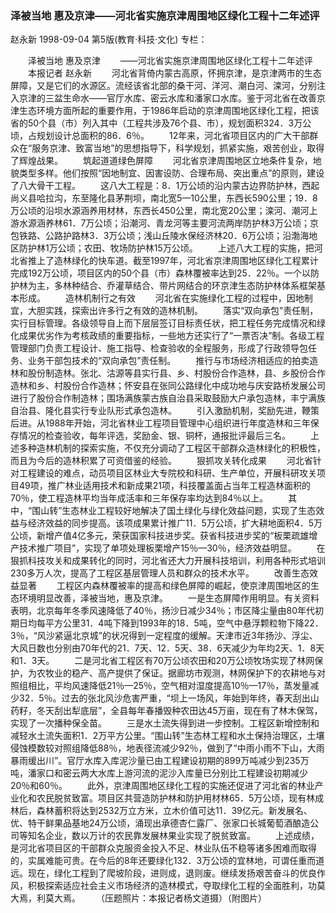 ### 泽被当地  惠及京津——河北省实施京津周围地区绿化工程十二年述评
赵永新
1998-09-04
第5版(教育·科技·文化)
专栏：

　　泽被当地  惠及京津
　　——河北省实施京津周围地区绿化工程十二年述评
　　本报记者  赵永新
　　河北省背倚内蒙古高原，怀拥京津，是京津两市的生态屏障，又是它们的水源区。流经该省北部的桑干河、洋河、潮白河、滦河，分别注入京津的三盆生命水——官厅水库、密云水库和潘家口水库。鉴于河北省在改善京津生态环境方面所起的重要作用，于1986年启动的京津周围地区绿化工程，把该省的50个县（市）列入其中（工程共涉及76个县、市），规划面积324．3万公顷，占规划设计总面积的86．6％。
　　12年来，河北省项目区内的广大干部群众在“服务京津、致富当地”的思想指导下，科学规划，抓紧实施，艰苦创业，取得了辉煌战果。
　　筑起道道绿色屏障
　　河北省京津周围地区立地条件复杂，地貌类型多样。他们按照“因地制宜、因害设防、合理布局、突出重点”的原则，建设了八大骨干工程。
　　这八大工程是：8．1万公顷的沿内蒙古边界防护林，西起尚义县哈拉沟，东至隆化县茅荆坝，南北宽5—10公里，东西长590公里；19．8万公顷的沿坝水源涵养用材林，东西长450公里，南北宽20公里；滦河、潮河上游水源涵养林61．7万公顷；沿潮河、青龙河等主要河流两岸防护林3万公顷；京包铁路、公路护路林3．3万公顷；浅山丘陵水保经济林20．6万公顷；沿渤海地区防护林1万公顷；农田、牧场防护林15万公顷。
　　上述八大工程的实施，把河北省推上了造林绿化的快车道。截至1997年，河北省京津周围地区绿化工程累计完成192万公顷，项目区内的50个县（市）森林覆被率达到25．22％。一个以防护林为主，多林种结合、乔灌草结合、带片网结合的环京津生态防护林体系框架基本形成。
　　造林机制行之有效
　　河北省在实施绿化工程的过程中，因地制宜，大胆实践，探索出许多行之有效的造林机制。
　　落实“双向承包”责任制，实行目标管理。各级领导自上而下层层签订目标责任状，把工程任务完成情况和绿化成果优劣作为考核政绩的重要指标，一些地方还实行了“一票否决”制。各级工程管理部门负责工程设计、施工指导、检查验收的全程服务，形成了行政领导包任务、业务干部包技术的“双向承包”责任制。
　　推行与市场经济相适应的拍卖造林和股份制造林。张北、沽源等县实行县、乡、村股份合作造林，县、乡股份合作造林和乡、村股份合作造林；怀安县在张同公路绿化中成功地与庆安路桥发展公司进行了股份合作制造林；围场满族蒙古族自治县采取鼓励大户承包造林，丰宁满族自治县、隆化县实行专业队形式承包造林。
　　引入激励机制，奖励先进，鞭策后进。从1988年开始，河北省林业工程项目管理中心组织进行年度造林和三年保存情况的检查验收，每年评选，奖励金、银、铜杯，通报批评最后三名。
　　上述多种造林机制的探索实施，不仅充分调动了工程区干部群众造林绿化的积极性，而且为今后的造林积累了可资借鉴的经验。
　　狠抓攻关转化成果
　　河北省针对工程建设的难点，动员项目区林业大专院校和科研、生产单位，开展科研攻关项目49项，推广林业适用技术和新成果21项，科技覆盖面占当年工程造林面积的70％，使工程造林平均当年成活率和三年保存率均达到84％以上。
　　其中，“围山转”生态林业工程较好地解决了国土绿化与绿化效益问题，实现了生态效益与经济效益的同步提高。该项成果累计推广11．5万公顷，扩大耕地面积4．5万公顷，新增产值4亿多元，荣获国家科技进步奖。获省科技进步奖的“板栗疏雄增产技术推广项目”，实现了单项处理板栗增产15％—30％，经济效益明显。
　　在狠抓科技攻关和成果转化的同时，河北省还大力开展科技培训，利用各种形式培训230多万人次，提高了工程区基层管理人员和群众的技术水平。
　　改善生态效益显著
　　工程区内森林覆被率的提高和绿色屏障的崛起，使京津周围地区的生态环境明显改善，泽被当地，惠及京津。
　　一是生态屏障作用明显。有关资料表明，北京每年冬季风速降低了40％，扬沙日减少34％；市区降尘量由80年代初期日均每平方公里31．4吨下降到1993年的18．5吨，空气中悬浮颗粒物下降22．3％，“风沙紧逼北京城”的状况得到一定程度的缓解。天津市近3年扬沙、浮尘、大风日数也分别由70年代的21．7天、12．5天、38．6天减少为年均2天、1．8天和1．3天。
　　二是河北省工程区有70万公顷农田和20万公顷牧场实现了林网保护，为农牧业的稳产、高产提供了保证。据廊坊市观测，林网保护下的农耕地与对照组相比，平均风速降低21％—25％，空气相对湿度提高10％—17％，蒸发量减少32．5％。过去的张北风沙危害严重，“坝上一场风，年始到年终，春天刮出山药籽，冬天刮出犁底层”，全县每年春播毁种农田达45万亩，现在有了林木保驾，实现了一次播种保全苗。
　　三是水土流失得到进一步控制。工程区新增控制和减轻水土流失面积1．2万平方公里。“围山转”生态林工程和水土保持治理区，土壤侵蚀模数较对照组降低88％，地表径流减少92％，做到了“中雨小雨不下山，大雨暴雨缓出川”。官厅水库入库泥沙量已由工程建设初期的899万吨减少到235万吨，潘家口和密云两大水库上游河流的泥沙入库量已分别比工程建设初期减少20％和60％。
　　此外，京津周围地区绿化工程的实施还促进了河北省的林业产业化和农民脱贫致富。项目区共营造防护林和防护用材林65．5万公顷，现有林成林后，森林蓄积将达到2532万立方米，立木价值可达11．39亿元。新发展名、优、特干鲜果品基地24万公顷，涌现出承德杏仁露厂、张家口长城葡萄酒酿造公司等知名企业，数以万计的农民靠发展林果业实现了脱贫致富。
　　上述成绩，是河北省项目区的干部群众克服资金投入不足、林业队伍不稳等诸多困难而取得的，实属难能可贵。在今后的8年还要绿化132．3万公顷的宜林地，可谓任重而道远。现在，绿化工程到了爬坡阶段，进则成，退则废。继续发扬艰苦奋斗的优良作风，积极探索适应社会主义市场经济的造林模式，夺取绿化工程的全面胜利，功莫大焉，利莫大焉。
　　（压题照片：本报记者杨文道摄）（附图片）
